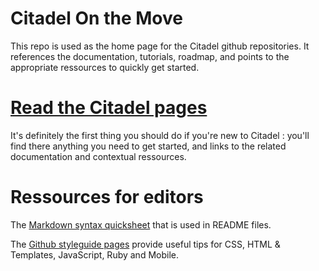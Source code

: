 Citadel On the Move
===================

This repo is used as the home page for the Citadel github repositories. It references the documentation, tutorials, roadmap, and points to the appropriate ressources to quickly get started.


# [Read the Citadel pages](http://citadelonthemove.github.io/)

It's definitely the first thing you should do if you're new to Citadel : you'll find there anything you need to get started, and links to the related documentation and contextual ressources.


# Ressources for editors
The [Markdown syntax quicksheet](https://github.com/fletcher/MultiMarkdown/blob/master/Documentation/Markdown%20Syntax.md) that is used in README files.

The [Github styleguide pages](https://github.com/styleguide/) provide useful tips for CSS, HTML & Templates, JavaScript, Ruby and Mobile.


